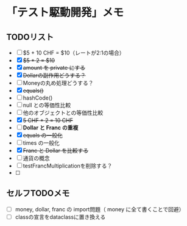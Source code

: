 # 「テスト駆動開発」メモ
## TODOリスト
- [ ] $5 + 10 CHF = $10（レートが2:1の場合）
- [x] ~~$5 * 2 = $10~~
- [x] ~~amount を private にする~~
- [x] ~~Dollarの副作用どうする？~~
- [ ] Moneyの丸め処理どうする？
- [x] ~~equals()~~
- [ ] hashCode()
- [ ] null との等価性比較
- [ ] 他のオブジェクトとの等価性比較
- [x] ~~5 CHF * 2 = 10 CHF~~
- [ ] **Dollar と Franc の重複**
- [x] ~~equals の一般化~~
- [ ] times の一般化
- [x] ~~Franc と Dollar を比較する~~
- [ ] 通貨の概念
- [ ] testFrancMultiplicationを削除する？
- [ ] 

## セルフTODOメモ
- [ ] money, dollar, franc の import問題（ money に全て書くことで回避）
- [ ] classの宣言をdataclassに置き換える

